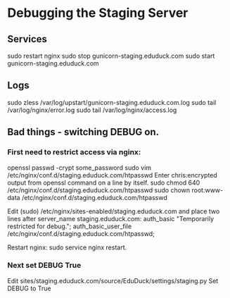 # Debugging the Staging Server

## Services
sudo restart nginx
sudo stop gunicorn-staging.eduduck.com
sudo start gunicorn-staging.eduduck.com

## Logs
sudo zless /var/log/upstart/gunicorn-staging.eduduck.com.log
sudo tail /var/log/nginx/error.log
sudo tail /var/log/nginx/access.log

## Bad things - switching DEBUG on.

### First need to restrict access via nginx:
  openssl passwd -crypt some_password
  sudo vim /etc/nginx/conf.d/staging.eduduck.com/htpasswd
Enter chris:encrypted output from openssl command on a line by itself.
  sudo chmod 640 /etc/nginx/conf.d/staging.eduduck.com/htpasswd
  sudo chown root:www-data /etc/nginx/conf.d/staging.eduduck.com/htpasswd
  
Edit (sudo) /etc/nginx/sites-enabled/staging.eduduck.com and place two lines 
after server_name staging.eduduck.com:
    auth_basic "Temporarily restricted for debug.";
    auth_basic_user_file /etc/nginx/conf.d/staging.eduduck.com/htpasswd;
    
Restart nginx: sudo service nginx restart.
    
### Next set DEBUG True
Edit sites/staging.eduduck.com/source/EduDuck/settings/staging.py 
Set DEBUG to True
